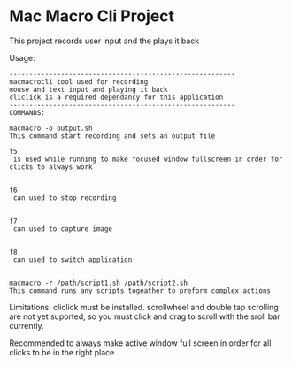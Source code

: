 # Mac Macro Cli Project

This project records user input and the plays it back

Usage:
```
---------------------------------------------------------
macmacrocli tool used for recording
mouse and text input and playing it back
cliclick is a required dependancy for this application
---------------------------------------------------------
COMMANDS:

macmacro -o output.sh
This command start recording and sets an output file

f5
 is used while running to make focused window fullscreen in order for clicks to always work 


f6
 can used to stop recording


f7
 can used to capture image


f8
 can used to switch application


macmacro -r /path/script1.sh /path/script2.sh
This command runs any scripts togeather to preform complex actions
```

Limitations:
cliclick must be installed. scrollwheel and double tap scrolling are not yet suported, so you must click and drag to scroll with the sroll bar currently.

Recommended to always make active window full screen in order for all clicks to be in the right place

